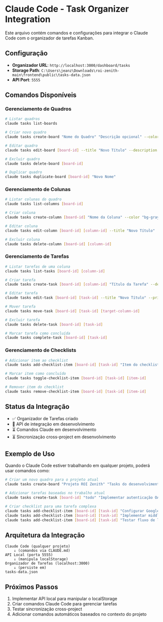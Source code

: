 # Claude Code - Task Organizer Integration

Este arquivo contém comandos e configurações para integrar o Claude Code com o organizador de tarefas Kanban.

## Configuração

- **Organizador URL**: `http://localhost:3000/dashboard/tasks`
- **Storage Path**: `C:\Users\jeanz\Downloads\roi-zenith-main\frontend\public\tasks-data.json`
- **API Port**: `5555`

## Comandos Disponíveis

### Gerenciamento de Quadros

```bash
# Listar quadros
claude tasks list-boards

# Criar novo quadro
claude tasks create-board "Nome do Quadro" "Descrição opcional" --color "bg-blue-500"

# Editar quadro
claude tasks edit-board [board-id] --title "Novo Título" --description "Nova descrição"

# Excluir quadro
claude tasks delete-board [board-id]

# Duplicar quadro
claude tasks duplicate-board [board-id] "Novo Nome"
```

### Gerenciamento de Colunas

```bash
# Listar colunas do quadro
claude tasks list-columns [board-id]

# Criar coluna
claude tasks create-column [board-id] "Nome da Coluna" --color "bg-gray-500"

# Editar coluna
claude tasks edit-column [board-id] [column-id] --title "Novo Título"

# Excluir coluna
claude tasks delete-column [board-id] [column-id]
```

### Gerenciamento de Tarefas

```bash
# Listar tarefas de uma coluna
claude tasks list-tasks [board-id] [column-id]

# Criar tarefa
claude tasks create-task [board-id] [column-id] "Título da Tarefa" --description "Descrição" --priority "high" --assignee "Nome" --due-date "2024-12-31" --tags "tag1,tag2"

# Editar tarefa
claude tasks edit-task [board-id] [task-id] --title "Novo Título" --priority "medium"

# Mover tarefa
claude tasks move-task [board-id] [task-id] [target-column-id]

# Excluir tarefa
claude tasks delete-task [board-id] [task-id]

# Marcar tarefa como concluída
claude tasks complete-task [board-id] [task-id]
```

### Gerenciamento de Checklists

```bash
# Adicionar item ao checklist
claude tasks add-checklist-item [board-id] [task-id] "Item do checklist"

# Marcar item como concluído
claude tasks toggle-checklist-item [board-id] [task-id] [item-id]

# Remover item do checklist
claude tasks remove-checklist-item [board-id] [task-id] [item-id]
```

## Status da Integração

- ✅ Organizador de Tarefas criado
- 🔄 API de integração em desenvolvimento
- ⏳ Comandos Claude em desenvolvimento
- ⏳ Sincronização cross-project em desenvolvimento

## Exemplo de Uso

Quando o Claude Code estiver trabalhando em qualquer projeto, poderá usar comandos como:

```bash
# Criar um novo quadro para o projeto atual
claude tasks create-board "Projeto ROI Zenith" "Tasks do desenvolvimento do ROI Labs"

# Adicionar tarefas baseadas no trabalho atual
claude tasks create-task [board-id] "todo" "Implementar autenticação OAuth" --priority "high" --assignee "Claude"

# Criar checklist para uma tarefa complexa
claude tasks add-checklist-item [board-id] [task-id] "Configurar Google OAuth"
claude tasks add-checklist-item [board-id] [task-id] "Implementar middleware de auth"
claude tasks add-checklist-item [board-id] [task-id] "Testar fluxo de login"
```

## Arquitetura da Integração

```
Claude Code (qualquer projeto)
    ↓ (comandos via CLAUDE.md)
API Local (porta 5555)
    ↓ (manipula localStorage)
Organizador de Tarefas (localhost:3000)
    ↓ (persiste em)
tasks-data.json
```

## Próximos Passos

1. Implementar API local para manipular o localStorage
2. Criar comandos Claude Code para gerenciar tarefas
3. Testar sincronização cross-project
4. Adicionar comandos automáticos baseados no contexto do projeto